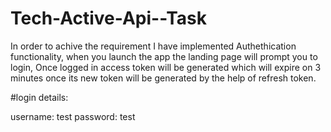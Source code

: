 # Tech-Active-Api--Task

In order to achive the requirement I have implemented Authethication functionality, when you launch the app the landing page will prompt you to login, Once logged in access token will be generated which will expire on 3 minutes once its new token will be generated by the help of refresh token.

#login details:

username: test
password: test
